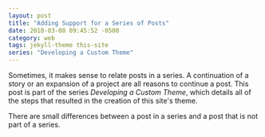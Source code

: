 ```yaml
---
layout: post
title: "Adding Support for a Series of Posts"
date: 2018-03-08 09:45:52 -0500
category: web
tags: jekyll-theme this-site
series: "Developing a Custom Theme"
---
```


Sometimes, it makes sense to relate posts in a series. A continuation of a story
or an expansion of a project are all reasons to continue a post. This post is
part of the series *Developing a Custom Theme*, which details all of the
steps that resulted in the creation of this site's theme.

There are small differences between a post in a series and a post that is not
part of a series.
